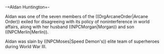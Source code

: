 -=Aldan Huntington=-

Aldan was one of the seven members of the ((OrgArcaneOrder|Arcane Order)) exiled for disagreeing with its policy of noninterference in world affairs, along with her husband ((NPCMorgan|Morgan)) and son ((NPCMerlin|Merlin)).

Aldan was slain by ((NPCMoses|Speed Demon's)) elite team of superheroes during World War III.
